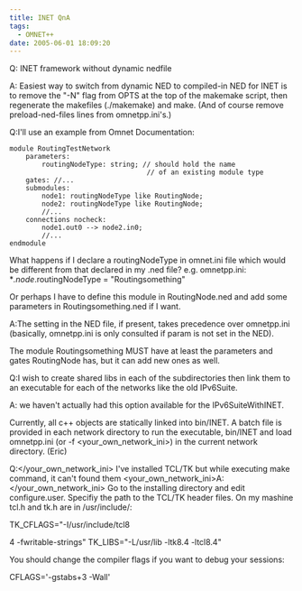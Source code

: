 ```yaml
---
title: INET QnA
tags:
  - OMNET++
date: 2005-06-01 18:09:20
---
```


Q: INET framework without dynamic nedfile

A: Easiest way to switch from dynamic NED to compiled-in NED for INET is
to remove the "-N" flag from OPTS at the top of the makemake script, then
regenerate the makefiles (./makemake) and make.  (And of course remove
preload-ned-files lines from omnetpp.ini's.)

Q:I'll use an example from Omnet Documentation:
```
module RoutingTestNetwork
    parameters:
        routingNodeType: string; // should hold the name
                                  // of an existing module type
    gates: //...
    submodules:
        node1: routingNodeType like RoutingNode;
        node2: routingNodeType like RoutingNode;
        //...
    connections nocheck:
        node1.out0 --> node2.in0;
        //...
endmodule
```

What happens if I declare a routingNodeType in omnet.ini file which would be different from that declared in my .ned file?
e.g. omnetpp.ini:
**.node*.routingNodeType = "Routingsomething"

Or perhaps I have to define this module in RoutingNode.ned and add some parameters in Routingsomething.ned if I want.

A:The setting in the NED file, if present, takes precedence over omnetpp.ini
(basically, omnetpp.ini is only consulted if param is not set in the NED).

The module Routingsomething MUST have at least the parameters and gates
RoutingNode has, but it can add new ones as well.

Q:I wish to create shared libs in each of the subdirectories then link them to an executable for each of the networks like the old IPv6Suite.

A: we haven't actually had this option available for the IPv6SuiteWithINET.

Currently, all c++ objects are statically linked into bin/INET. A batch file is provided in each network directory to run the executable, bin/INET and load omnetpp.ini (or -f <your_own_network_ini>) in the current network directory. (Eric)

Q:</your_own_network_ini> I've installed TCL/TK but while executing make command, it can't found them
<your_own_network_ini>A:</your_own_network_ini> Go to the installing directory and edit configure.user. Specifiy the path to
the TCL/TK header files. On my mashine tcl.h and tk.h are in /usr/include/:

TK_CFLAGS="-I/usr/include/tcl8 

4 -fwritable-strings"
TK_LIBS="-L/usr/lib -ltk8.4 -ltcl8.4"

You should change the compiler flags if you want to debug your sessions:

CFLAGS='-gstabs+3 -Wall'
